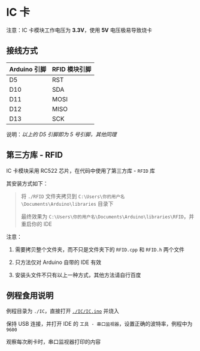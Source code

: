 # IC 卡

注意：IC 卡模块工作电压为 **3.3V**，使用 **5V** 电压极易导致烧卡

## 接线方式

 Arduino 引脚 | RFID 模块引脚
-------------|-------------
 D5          | RST
 D10         | SDA
 D11         | MOSI
 D12         | MISO
 D13         | SCK

说明：*以上的 D5 引脚即为 5 号引脚，其他同理*

## 第三方库 - RFID

IC 卡模块采用 RC522 芯片，在代码中使用了第三方库 - `RFID` 库

其安装方式如下：

> 将 `./RFID` 文件夹拷贝到 `C:\Users\你的用户名\Documents\Arduino\libraries` 目录下
>
> 最终效果为 `C:\Users\你的用户名\Documents\Arduino\libraries\RFID`，并重启你的 IDE

注意：

1. 需要拷贝整个文件夹，而不只是文件夹下的 `RFID.cpp` 和 `RFID.h` 两个文件

2. 只方法仅对 Arduino 自带的 IDE 有效

3. 安装头文件不只有以上一种方式，其他方法请自行百度

## 例程食用说明

例程目录为 `./IC`，直接打开 [`./IC/IC.ino`](./IC/IC.ino) 并烧入

保持 USB 连接，并打开 IDE 的 `工具 - 串口监视器`，设置正确的波特率，例程中为 `9600`

观察每次刷卡时，串口监视器打印的内容
